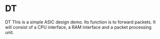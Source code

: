 # DT
DT
This is a simple ASIC design demo.
Its function is to forward packets.
It will consist of a CPU interface, a RAM interface and a packet processing unit.
